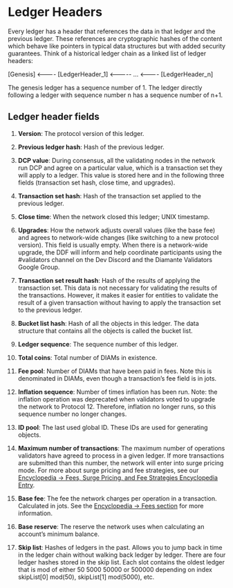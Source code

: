 # Ledger Headers

Every ledger has a header that references the data in that ledger and the previous ledger. These references are cryptographic hashes of the content which behave like pointers in typical data structures but with added security guarantees. Think of a historical ledger chain as a linked list of ledger headers:

[Genesis] <---- [LedgerHeader_1] <----- … <---- [LedgerHeader_n]

The genesis ledger has a sequence number of 1. The ledger directly following a ledger with sequence number n has a sequence number of n+1.

## Ledger header fields

1. **Version**: The protocol version of this ledger.

2. **Previous ledger hash**: Hash of the previous ledger.

3. **DCP value**: During consensus, all the validating nodes in the network run DCP and agree on a particular value, which is a transaction set they will apply to a ledger. This value is stored here and in the following three fields (transaction set hash, close time, and upgrades).

4. **Transaction set hash**: Hash of the transaction set applied to the previous ledger.

5. **Close time**: When the network closed this ledger; UNIX timestamp.

6. **Upgrades**: How the network adjusts overall values (like the base fee) and agrees to network-wide changes (like switching to a new protocol version). This field is usually empty. When there is a network-wide upgrade, the DDF will inform and help coordinate participants using the #validators channel on the Dev Discord and the Diamante Validators Google Group.

7. **Transaction set result hash**: Hash of the results of applying the transaction set. This data is not necessary for validating the results of the transactions. However, it makes it easier for entities to validate the result of a given transaction without having to apply the transaction set to the previous ledger.

8. **Bucket list hash**: Hash of all the objects in this ledger. The data structure that contains all the objects is called the bucket list.

9. **Ledger sequence**: The sequence number of this ledger.

10. **Total coins**: Total number of DIAMs in existence.

11. **Fee pool**: Number of DIAMs that have been paid in fees. Note this is denominated in DIAMs, even though a transaction’s fee field is in jots.

12. **Inflation sequence**: Number of times inflation has been run. Note: the inflation operation was deprecated when validators voted to upgrade the network to Protocol 12. Therefore, inflation no longer runs, so this sequence number no longer changes.

13. **ID pool**: The last used global ID. These IDs are used for generating objects.

14. **Maximum number of transactions**: The maximum number of operations validators have agreed to process in a given ledger. If more transactions are submitted than this number, the network will enter into surge pricing mode. For more about surge pricing and fee strategies, see our [Encyclopedia -> Fees, Surge Pricing, and Fee Strategies Encyclopedia Entry](/encyclopedia/fee-surge-pricing-strategies).

15. **Base fee**: The fee the network charges per operation in a transaction. Calculated in jots. See the [Encyclopedia -> Fees section](/encyclopedia/fee-surge-pricing-strategies?id=network-fees-on-diamante) for more information.

16. **Base reserve**: The reserve the network uses when calculating an account’s minimum balance.

17. **Skip list**: Hashes of ledgers in the past. Allows you to jump back in time in the ledger chain without walking back ledger by ledger. There are four ledger hashes stored in the skip list. Each slot contains the oldest ledger that is mod of either 50 5000 50000 or 500000 depending on index skipList[0] mod(50), skipList[1] mod(5000), etc.
